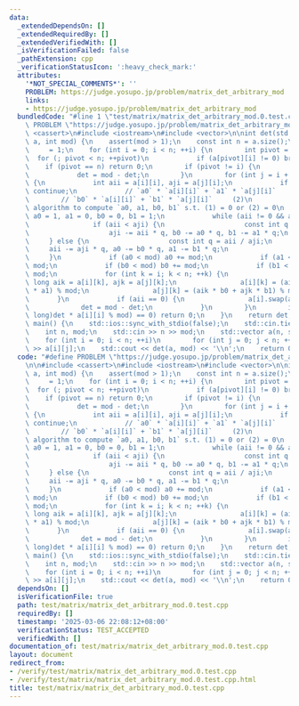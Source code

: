 ```yaml
---
data:
  _extendedDependsOn: []
  _extendedRequiredBy: []
  _extendedVerifiedWith: []
  _isVerificationFailed: false
  _pathExtension: cpp
  _verificationStatusIcon: ':heavy_check_mark:'
  attributes:
    '*NOT_SPECIAL_COMMENTS*': ''
    PROBLEM: https://judge.yosupo.jp/problem/matrix_det_arbitrary_mod
    links:
    - https://judge.yosupo.jp/problem/matrix_det_arbitrary_mod
  bundledCode: "#line 1 \"test/matrix/matrix_det_arbitrary_mod.0.test.cpp\"\n#define\
    \ PROBLEM \"https://judge.yosupo.jp/problem/matrix_det_arbitrary_mod\"\n\n#include\
    \ <cassert>\n#include <iostream>\n#include <vector>\n\nint det(std::vector<std::vector<int>>\
    \ a, int mod) {\n    assert(mod > 1);\n    const int n = a.size();\n    int det\
    \     = 1;\n    for (int i = 0; i < n; ++i) {\n        int pivot = i;\n      \
    \  for (; pivot < n; ++pivot)\n            if (a[pivot][i] != 0) break;\n    \
    \    if (pivot == n) return 0;\n        if (pivot != i) {\n            a[pivot].swap(a[i]);\n\
    \            det = mod - det;\n        }\n        for (int j = i + 1; j < n; ++j)\
    \ {\n            int aii = a[i][i], aji = a[j][i];\n            if (aji == 0)\
    \ continue;\n            // `a0` * `a[i][i]` + `a1` * `a[j][i]`     (1)\n    \
    \        // `b0` * `a[i][i]` + `b1` * `a[j][i]`     (2)\n            // Use Euclidean\
    \ algorithm to compute `a0, a1, b0, b1` s.t. (1) = 0 or (2) = 0\n            int\
    \ a0 = 1, a1 = 0, b0 = 0, b1 = 1;\n            while (aii != 0 && aji != 0) {\n\
    \                if (aii < aji) {\n                    const int q = aji / aii;\n\
    \                    aji -= aii * q, b0 -= a0 * q, b1 -= a1 * q;\n           \
    \     } else {\n                    const int q = aii / aji;\n               \
    \     aii -= aji * q, a0 -= b0 * q, a1 -= b1 * q;\n                }\n       \
    \     }\n            if (a0 < mod) a0 += mod;\n            if (a1 < mod) a1 +=\
    \ mod;\n            if (b0 < mod) b0 += mod;\n            if (b1 < mod) b1 +=\
    \ mod;\n            for (int k = i; k < n; ++k) {\n                const long\
    \ long aik = a[i][k], ajk = a[j][k];\n                a[i][k] = (aik * a0 + ajk\
    \ * a1) % mod;\n                a[j][k] = (aik * b0 + ajk * b1) % mod;\n     \
    \       }\n            if (aii == 0) {\n                a[i].swap(a[j]);\n   \
    \             det = mod - det;\n            }\n        }\n        if ((det = (long\
    \ long)det * a[i][i] % mod) == 0) return 0;\n    }\n    return det;\n}\n\nint\
    \ main() {\n    std::ios::sync_with_stdio(false);\n    std::cin.tie(nullptr);\n\
    \    int n, mod;\n    std::cin >> n >> mod;\n    std::vector a(n, std::vector<int>(n));\n\
    \    for (int i = 0; i < n; ++i)\n        for (int j = 0; j < n; ++j) std::cin\
    \ >> a[i][j];\n    std::cout << det(a, mod) << '\\n';\n    return 0;\n}\n"
  code: "#define PROBLEM \"https://judge.yosupo.jp/problem/matrix_det_arbitrary_mod\"\
    \n\n#include <cassert>\n#include <iostream>\n#include <vector>\n\nint det(std::vector<std::vector<int>>\
    \ a, int mod) {\n    assert(mod > 1);\n    const int n = a.size();\n    int det\
    \     = 1;\n    for (int i = 0; i < n; ++i) {\n        int pivot = i;\n      \
    \  for (; pivot < n; ++pivot)\n            if (a[pivot][i] != 0) break;\n    \
    \    if (pivot == n) return 0;\n        if (pivot != i) {\n            a[pivot].swap(a[i]);\n\
    \            det = mod - det;\n        }\n        for (int j = i + 1; j < n; ++j)\
    \ {\n            int aii = a[i][i], aji = a[j][i];\n            if (aji == 0)\
    \ continue;\n            // `a0` * `a[i][i]` + `a1` * `a[j][i]`     (1)\n    \
    \        // `b0` * `a[i][i]` + `b1` * `a[j][i]`     (2)\n            // Use Euclidean\
    \ algorithm to compute `a0, a1, b0, b1` s.t. (1) = 0 or (2) = 0\n            int\
    \ a0 = 1, a1 = 0, b0 = 0, b1 = 1;\n            while (aii != 0 && aji != 0) {\n\
    \                if (aii < aji) {\n                    const int q = aji / aii;\n\
    \                    aji -= aii * q, b0 -= a0 * q, b1 -= a1 * q;\n           \
    \     } else {\n                    const int q = aii / aji;\n               \
    \     aii -= aji * q, a0 -= b0 * q, a1 -= b1 * q;\n                }\n       \
    \     }\n            if (a0 < mod) a0 += mod;\n            if (a1 < mod) a1 +=\
    \ mod;\n            if (b0 < mod) b0 += mod;\n            if (b1 < mod) b1 +=\
    \ mod;\n            for (int k = i; k < n; ++k) {\n                const long\
    \ long aik = a[i][k], ajk = a[j][k];\n                a[i][k] = (aik * a0 + ajk\
    \ * a1) % mod;\n                a[j][k] = (aik * b0 + ajk * b1) % mod;\n     \
    \       }\n            if (aii == 0) {\n                a[i].swap(a[j]);\n   \
    \             det = mod - det;\n            }\n        }\n        if ((det = (long\
    \ long)det * a[i][i] % mod) == 0) return 0;\n    }\n    return det;\n}\n\nint\
    \ main() {\n    std::ios::sync_with_stdio(false);\n    std::cin.tie(nullptr);\n\
    \    int n, mod;\n    std::cin >> n >> mod;\n    std::vector a(n, std::vector<int>(n));\n\
    \    for (int i = 0; i < n; ++i)\n        for (int j = 0; j < n; ++j) std::cin\
    \ >> a[i][j];\n    std::cout << det(a, mod) << '\\n';\n    return 0;\n}\n"
  dependsOn: []
  isVerificationFile: true
  path: test/matrix/matrix_det_arbitrary_mod.0.test.cpp
  requiredBy: []
  timestamp: '2025-03-06 22:08:12+08:00'
  verificationStatus: TEST_ACCEPTED
  verifiedWith: []
documentation_of: test/matrix/matrix_det_arbitrary_mod.0.test.cpp
layout: document
redirect_from:
- /verify/test/matrix/matrix_det_arbitrary_mod.0.test.cpp
- /verify/test/matrix/matrix_det_arbitrary_mod.0.test.cpp.html
title: test/matrix/matrix_det_arbitrary_mod.0.test.cpp
---
```

